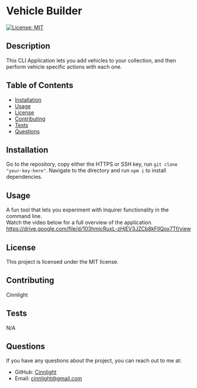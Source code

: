 
# Vehicle Builder

[![License: MIT](https://img.shields.io/badge/License-MIT-yellow.svg)](https://opensource.org/licenses/MIT)

## Description
This CLI Application lets you add vehicles to your collection, and then perform vehicle specific actions with each one.

## Table of Contents
- [Installation](#installation)
- [Usage](#usage)
- [License](#license)
- [Contributing](#contributing)
- [Tests](#tests)
- [Questions](#questions)

## Installation
Go to the repository, copy either the HTTPS or SSH key, run `git clone "your-key-here"`. Navigate to the directory and run `npm i` to install dependencies.

## Usage
A fun tool that lets you experiment with Inquirer functionality in the command line.  
Watch the video below for a full overview of the application.  
https://drive.google.com/file/d/103hmicRuxL-zHjEV3JZCb8kFlIQox7Tf/view

## License
This project is licensed under the MIT license.

## Contributing
Cinnlight

## Tests
N/A

## Questions
If you have any questions about the project, you can reach out to me at:
- GitHub: [Cinnlight](https://github.com/Cinnlight)
- Email: [cinnlight@gmail.com](mailto:cinnlight@gmail.com)
